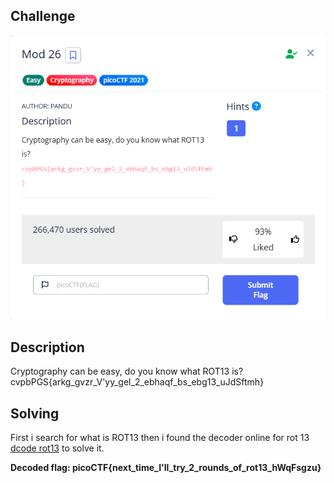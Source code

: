 ## Challenge
![Gambar Challenge](chall.png)






## Description
Cryptography can be easy, do you know what ROT13 is? cvpbPGS{arkg_gvzr_V'yy_gel_2_ebhaqf_bs_ebg13_uJdSftmh}



## Solving
First i search for what is ROT13 then i found the decoder online for rot 13 [dcode rot13](https://www.dcode.fr/rot-13-cipher) to solve it.

**Decoded flag: picoCTF{next_time_I'll_try_2_rounds_of_rot13_hWqFsgzu}**  
        
